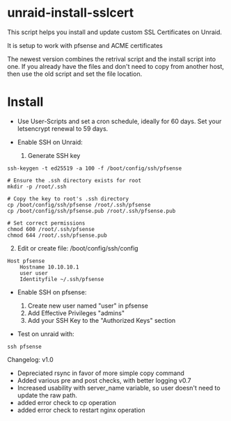 # unraid-install-sslcert

This script helps you install and update custom SSL Certificates on Unraid.

It is setup to work with pfsense and ACME certificates

The newest version combines the retrival script and the install script into one.  If you already have the files and don't need to copy from another host, then use the old script and set the file location.

# Install
- Use User-Scripts and set a cron schedule, ideally for 60 days.  Set your letsencrypt renewal to 59 days.
- Enable SSH on Unraid:

   1.  Generate SSH key

```
ssh-keygen -t ed25519 -a 100 -f /boot/config/ssh/pfsense

# Ensure the .ssh directory exists for root
mkdir -p /root/.ssh

# Copy the key to root's .ssh directory
cp /boot/config/ssh/pfsense /root/.ssh/pfsense
cp /boot/config/ssh/pfsense.pub /root/.ssh/pfsense.pub

# Set correct permissions
chmod 600 /root/.ssh/pfsense
chmod 644 /root/.ssh/pfsense.pub
```

   2.  Edit or create file: /boot/config/ssh/config

```
Host pfsense
    Hostname 10.10.10.1
    user user
    Identityfile ~/.ssh/pfsense
```

- Enable SSH on pfsense:
    1.  Create new user named "user" in pfsense
    2.  Add Effective Privileges "admins"
    3.  Add your SSH Key to the "Authorized Keys" section

- Test on unraid with:

```
ssh pfsense
```

Changelog:
v1.0
- Depreciated rsync in favor of more simple copy command
- Added various pre and post checks, with better logging
v0.7
- Increased usability with server_name variable, so user doesn't need to update the raw path.
- added error check to cp operation
- added error check to restart nginx operation
